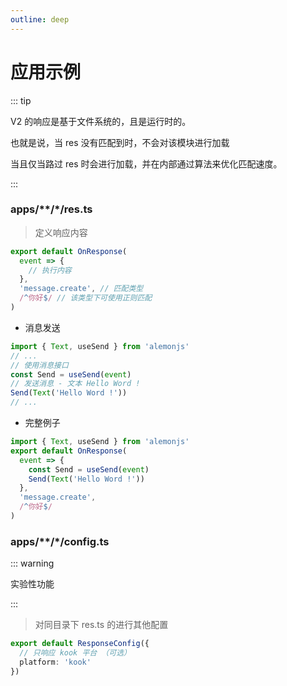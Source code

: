 ```yaml
---
outline: deep
---
```


# 应用示例

::: tip

V2 的响应是基于文件系统的，且是运行时的。

也就是说，当 res 没有匹配到时，不会对该模块进行加载

当且仅当路过 res 时会进行加载，并在内部通过算法来优化匹配速度。

:::

### apps/\*\*/\*/res.ts

> 定义响应内容

```ts
export default OnResponse(
  event => {
    // 执行内容
  },
  'message.create', // 匹配类型
  /^你好$/ // 该类型下可使用正则匹配
)
```

- 消息发送

```ts
import { Text, useSend } from 'alemonjs'
// ...
// 使用消息接口
const Send = useSend(event)
// 发送消息 - 文本 Hello Word !
Send(Text('Hello Word !'))
// ...
```

- 完整例子

```ts
import { Text, useSend } from 'alemonjs'
export default OnResponse(
  event => {
    const Send = useSend(event)
    Send(Text('Hello Word !'))
  },
  'message.create',
  /^你好$/
)
```

### apps/\*\*/\*/config.ts

::: warning

实验性功能

:::

> 对同目录下 res.ts 的进行其他配置

```ts
export default ResponseConfig({
  // 只响应 kook 平台 （可选）
  platform: 'kook'
})
```
